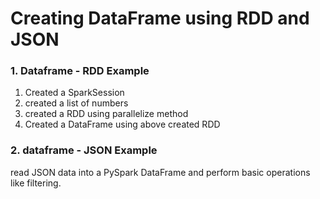 # Creating DataFrame using RDD and JSON

### 1. Dataframe - RDD Example

1. Created a SparkSession
2. created a list of numbers
3. created a RDD using parallelize method
4. Created a DataFrame using above created RDD

### 2. dataframe - JSON Example

read JSON data into a PySpark DataFrame and perform basic operations like filtering.
